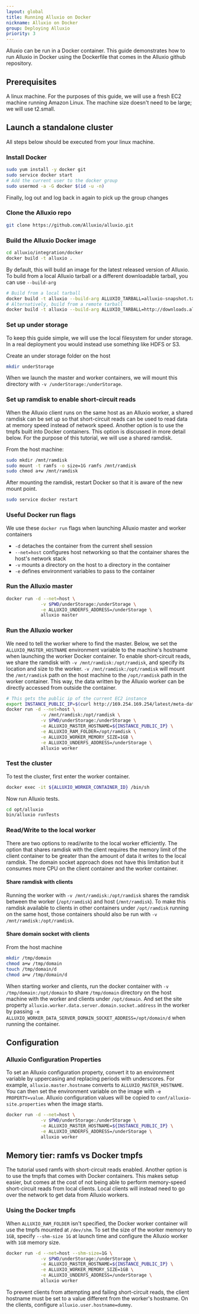 ```yaml
---
layout: global
title: Running Alluxio on Docker
nickname: Alluxio on Docker
group: Deploying Alluxio
priority: 3
---
```


Alluxio can be run in a Docker container. This guide demonstrates how to run Alluxio
in Docker using the Dockerfile that comes in the Alluxio github repository.

## Prerequisites

A linux machine. For the purposes of this guide, we will use a fresh EC2 machine running
Amazon Linux. The machine size doesn't need to be large; we will use t2.small.

## Launch a standalone cluster

All steps below should be executed from your linux machine.

### Install Docker

```bash
sudo yum install -y docker git
sudo service docker start
# Add the current user to the docker group
sudo usermod -a -G docker $(id -u -n)
```

Finally, log out and log back in again to pick up the group changes

### Clone the Alluxio repo

```bash
git clone https://github.com/Alluxio/alluxio.git
```

### Build the Alluxio Docker image

```bash
cd alluxio/integration/docker
docker build -t alluxio .
```

By default, this will build an image for the latest released version of Alluxio. To build
from a local Alluxio tarball or a different downloadable tarball, you can use `--build-arg`

```bash
# Build from a local tarball
docker build -t alluxio --build-arg ALLUXIO_TARBALL=alluxio-snapshot.tar.gz .
# Alternatively, build from a remote tarball
docker build -t alluxio --build-arg ALLUXIO_TARBALL=http://downloads.alluxio.org/downloads/files/1.4.0/alluxio-1.4.0-bin.tar.gz .
```

### Set up under storage

To keep this guide simple, we will use the local filesystem for under storage. In a real deployment
you would instead use something like HDFS or S3.

Create an under storage folder on the host
```bash
mkdir underStorage
```

When we launch the master and worker containers, we will mount this directory with `-v /underStorage:/underStorage`.

### Set up ramdisk to enable short-circuit reads

When the Alluxio client runs on the same host as an Alluxio worker, a shared ramdisk
can be set up so that short-circuit reads can be used to read data at memory speed
instead of network speed. Another option is to use the tmpfs built into Docker containers.
This option is discussed in more detail below. For the purpose of this tutorial, we will use
a shared ramdisk.

From the host machine:

```bash
sudo mkdir /mnt/ramdisk
sudo mount -t ramfs -o size=1G ramfs /mnt/ramdisk
sudo chmod a+w /mnt/ramdisk
```

After mounting the ramdisk, restart Docker so that it is aware of the new mount point.

```bash
sudo service docker restart
```

### Useful Docker run flags

We use these `docker run` flags when launching Alluxio master and worker containers

- `-d` detaches the container from the current shell session
- `--net=host` configures host networking so that the container shares the host's network stack
- `-v` mounts a directory on the host to a directory in the container
- `-e` defines environment variables to pass to the container

### Run the Alluxio master

```bash
docker run -d --net=host \
             -v $PWD/underStorage:/underStorage \
             -e ALLUXIO_UNDERFS_ADDRESS=/underStorage \
             alluxio master
```

### Run the Alluxio worker

We need to tell the worker where to find the master. Below, we set the `ALLUXIO_MASTER_HOSTNAME`
environment variable to the machine's hostname when launching the worker Docker container.
To enable short-circuit reads, we share the ramdisk with `-v /mnt/ramdisk:/opt/ramdisk`, and
specify its location and size to the worker. `-v /mnt/ramdisk:/opt/ramdisk` will mount the
`/mnt/ramdisk` path on the host machine to the `/opt/ramdisk` path in the worker container.
This way, the data written by the Alluxio worker can be directly accessed from outside the
container.

```bash
# This gets the public ip of the current EC2 instance
export INSTANCE_PUBLIC_IP=$(curl http://169.254.169.254/latest/meta-data/public-ipv4)
docker run -d --net=host \
             -v /mnt/ramdisk:/opt/ramdisk \
             -v $PWD/underStorage:/underStorage \
             -e ALLUXIO_MASTER_HOSTNAME=${INSTANCE_PUBLIC_IP} \
             -e ALLUXIO_RAM_FOLDER=/opt/ramdisk \
             -e ALLUXIO_WORKER_MEMORY_SIZE=1GB \
             -e ALLUXIO_UNDERFS_ADDRESS=/underStorage \
             alluxio worker
```

### Test the cluster

To test the cluster, first enter the worker container.

```bash
docker exec -it ${ALLUXIO_WORKER_CONTAINER_ID} /bin/sh
```

Now run Alluxio tests.
```bash
cd opt/alluxio
bin/alluxio runTests
```

### Read/Write to the local worker 

There are two options to read/write to the local worker efficiently. The option that shares ramdisk
with the client requires the memory limit of the client container to be greater than the amount of
data it writes to the local ramdisk. The domain socket approach does not have this
limitation but it consumes more CPU on the client container and the worker container.

#### Share ramdisk with clients
Running the worker with `-v /mnt/ramdisk:/opt/ramdisk` shares the ramdisk between the worker 
(`/opt/ramdisk`) and host (`/mnt/ramdisk`). To make this ramdisk available to clients in 
other containers under `/opt/ramdisk` running on the same host, those containers should also be 
run with `-v /mnt/ramdisk:/opt/ramdisk`.

#### Share domain socket with clients

From the host machine
```bash
mkdir /tmp/domain
chmod a+w /tmp/domain
touch /tmp/domain/d
chmod a+w /tmp/domain/d
```
When starting worker and clients, run the docker container with `-v /tmp/domain:/opt/domain`
to share `/tmp/domain` directory on the host machine with the worker and clients under 
`/opt/domain`. And set the site property `alluxio.worker.data.server.domain.socket.address` 
in the worker by passing `-e ALLUXIO_WORKER_DATA_SERVER_DOMAIN_SOCKET_ADDRESS=/opt/domain/d` 
when running the container.

## Configuration

### Alluxio Configuration Properties

To set an Alluxio configuration property, convert it to an environment variable by uppercasing
and replacing periods with underscores. For example, `alluxio.master.hostname` converts to
`ALLUXIO_MASTER_HOSTNAME`. You can then set the environment variable on the image with
`-e PROPERTY=value`. Alluxio configuration values will be copied to `conf/alluxio-site.properties`
when the image starts.

```bash
docker run -d --net=host \
             -v $PWD/underStorage:/underStorage \
             -e ALLUXIO_MASTER_HOSTNAME=${INSTANCE_PUBLIC_IP} \
             -e ALLUXIO_UNDERFS_ADDRESS=/underStorage \
             alluxio worker
```

## Memory tier: ramfs vs Docker tmpfs

The tutorial used ramfs with short-circuit reads enabled. Another option is to use the tmpfs that
comes with Docker containers. This makes setup easier, but comes at the cost of not being able to
perform memory-speed short-circuit reads from local clients. Local clients will instead need to go
over the network to get data from Alluxio workers.

### Using the Docker tmpfs

When `ALLUXIO_RAM_FOLDER` isn't specified, the Docker worker container will use the
tmpfs mounted at `/dev/shm`. To set the size of the worker memory to `1GB`, specify
`--shm-size 1G` at launch time and configure the Alluxio worker with `1GB` memory size.

```bash
docker run -d --net=host --shm-size=1G \
             -v $PWD/underStorage:/underStorage \
             -e ALLUXIO_MASTER_HOSTNAME=${INSTANCE_PUBLIC_IP} \
             -e ALLUXIO_WORKER_MEMORY_SIZE=1GB \
             -e ALLUXIO_UNDERFS_ADDRESS=/underStorage \
             alluxio worker
```

To prevent clients from attempting and failing short-circuit reads, the client hostname must
be set to a value different from the worker's hostname. On the clients, configure `alluxio.user.hostname=dummy`.
